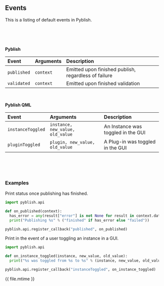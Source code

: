 ## Events

This is a listing of default events in Pyblish.

<br>
<br>
<br>

**Pyblish**

| Event            | Arguments                            | Description
|:-----------------|:-------------------------------------|:------------
| `published`      | `context`                            | Emitted upon finished publish, regardless of failure
| `validated`      | `context`                            | Emitted upon finished validation

<br>

**Pyblish QML**

| Event              | Arguments                            | Description
|:-------------------|:-------------------------------------|:------------
| `instanceToggled`  | `instance, new_value, old_value` | An Instance was toggled in the GUI
| `pluginToggled`    | `plugin, new_value, old_value` | A Plug-in was toggled in the GUI

<br>
<br>
<br>

### Examples

Print status once publishing has finished.

```python
import pyblish.api

def on_published(context):
  has_error = any(result["error"] is not None for result in context.data["results"])
  print("Publishing %s" % ("finished" if has_error else "failed"))

pyblish.api.register_callback("published", on_published)
```

Print in the event of a user toggling an instance in a GUI.

```python
import pyblish.api

def on_instance_toggled(instance, new_value, old_value):
  print("%s was toggled from %s to %s" % (instance, new_value, old_value))

pyblish.api.register_callback("instanceToggled", on_instance_toggled)
```

<div class="modified-date">{{ file.mtime }}</div>